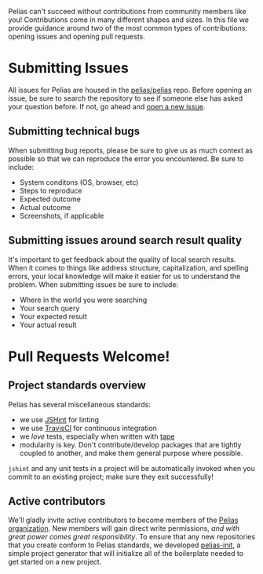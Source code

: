 Pelias can't succeed without contributions from community members like you! Contributions come in many different shapes and sizes. In this file we provide guidance around two of the most common types of contributions: opening issues and opening pull requests.

# Submitting Issues

All issues for Pelias are housed in the [pelias/pelias](https://github.com/pelias/pelias) repo. Before opening an issue, be sure to search the repository to see if someone else has asked your question before. If not, go ahead and [open a new issue](https://github.com/pelias/pelias/issues/new).

## Submitting technical bugs

When submitting bug reports, please be sure to give us as much context as possible so that we can reproduce the error you encountered. Be sure to include:
- System conditons (OS, browser, etc)
- Steps to reproduce
- Expected outcome
- Actual outcome
- Screenshots, if applicable

## Submitting issues around search result quality

It's important to get feedback about the quality of local search results. When it comes to things like address structure, capitalization, and spelling errors, your local knowledge will make it easier for us to understand the problem. When submitting issues be sure to include:
- Where in the world you were searching
- Your search query
- Your expected result
- Your actual result


# Pull Requests Welcome!

## Project standards overview

Pelias has several miscellaneous standards:

- we use [JSHint](http://jshint.com/docs/) for linting
- we use [TravisCI](https://travis-ci.org/) for continuous integration
- we *love* tests, especially when written with [tape](https://github.com/substack/tape)
- modularity is key. Don't contribute/develop packages that are tightly coupled to another, and make them general
  purpose where possible.

`jshint` and any unit tests in a project will be automatically invoked when you commit to an existing project; make
sure they exit successfully!

## Active contributors

We'll gladly invite active contributors to become members of the [Pelias organization](https://github.com/pelias). New
members will gain direct write permissions, *and with great power comes great responsibility*. To ensure that any new
repositories that you create conform to Pelias standards, we developed [pelias-init](https://github.com/pelias/init), a
simple project generator that will initialize all of the boilerplate needed to get started on a new project.
